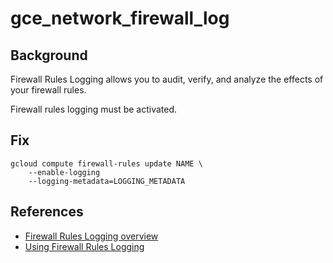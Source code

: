 # gce_network_firewall_log

## Background

Firewall Rules Logging allows you to audit, verify, and analyze the effects of your firewall rules.

Firewall rules logging must be activated.

## Fix

```shell
gcloud compute firewall-rules update NAME \
    --enable-logging
    --logging-metadata=LOGGING_METADATA
```

## References

- [Firewall Rules Logging overview](https://cloud.google.com/vpc/docs/firewall-rules-logging)
- [Using Firewall Rules Logging](https://cloud.google.com/vpc/docs/using-firewall-rules-logging)
